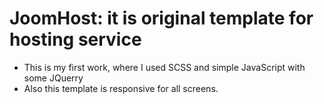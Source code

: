 # JoomHost: it is original template for hosting service
+ This is my first work, where I used SCSS and simple JavaScript with some JQuerry
+ Also this template is responsive for all screens.



